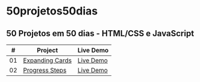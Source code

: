 # 50projetos50dias

## 50 Projetos em 50 dias - HTML/CSS e JavaScript

|  #  | Project                                                                                                                     | Live Demo                                                                         |
| :-: | --------------------------------------------------------------------------------------------------------------------------- | --------------------------------------------------------------------------------- |
| 01  | [Expanding Cards](https://github.com/dkhenrique/50projetos50dias/tree/main/expanding-cards)                             | [Live Demo](https://expanding-cardsz.netlify.app/)               |
| 02  | [Progress Steps](https://github.com/dkhenrique/50projetos50dias/tree/main/progress-steps)                               | [Live Demo]()                |

